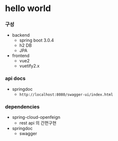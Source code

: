 # hello world

### 구성
- backend
  - spring boot 3.0.4
  - h2 DB
  - JPA
- frontend
  - vue2
  - vuetify2.x


### api docs
- springdoc
    - `http://localhost:8080/swagger-ui/index.html`

### dependencies
- spring-cloud-openfeign
  - rest api 의 간편구현
- springdoc
  - swagger
